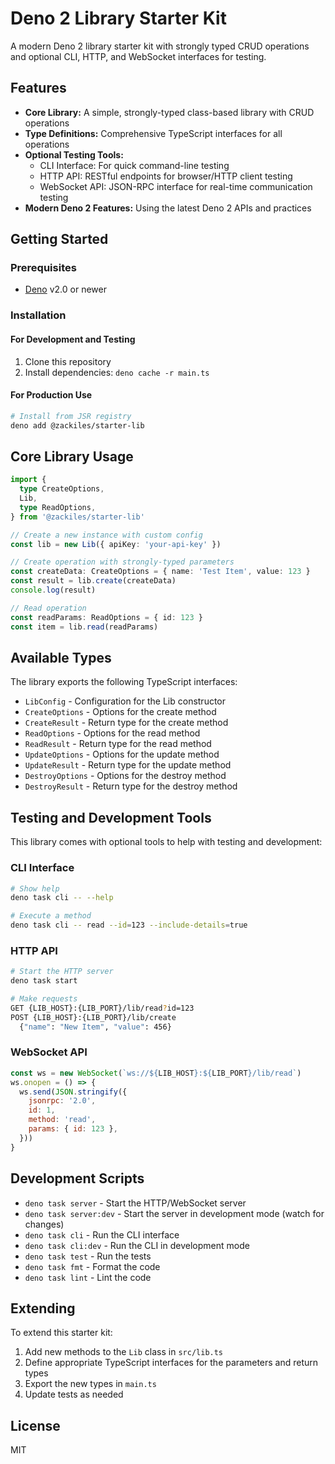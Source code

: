 # Deno 2 Library Starter Kit

A modern Deno 2 library starter kit with strongly typed CRUD operations and optional CLI, HTTP, and WebSocket interfaces for testing.

## Features

- **Core Library:** A simple, strongly-typed class-based library with CRUD operations
- **Type Definitions:** Comprehensive TypeScript interfaces for all operations
- **Optional Testing Tools:**
  - CLI Interface: For quick command-line testing
  - HTTP API: RESTful endpoints for browser/HTTP client testing
  - WebSocket API: JSON-RPC interface for real-time communication testing
- **Modern Deno 2 Features:** Using the latest Deno 2 APIs and practices

## Getting Started

### Prerequisites

- [Deno](https://deno.com/) v2.0 or newer

### Installation

#### For Development and Testing

1. Clone this repository
2. Install dependencies: `deno cache -r main.ts`

#### For Production Use

```bash
# Install from JSR registry
deno add @zackiles/starter-lib
```

## Core Library Usage

```typescript
import {
  type CreateOptions,
  Lib,
  type ReadOptions,
} from '@zackiles/starter-lib'

// Create a new instance with custom config
const lib = new Lib({ apiKey: 'your-api-key' })

// Create operation with strongly-typed parameters
const createData: CreateOptions = { name: 'Test Item', value: 123 }
const result = lib.create(createData)
console.log(result)

// Read operation
const readParams: ReadOptions = { id: 123 }
const item = lib.read(readParams)
```

## Available Types

The library exports the following TypeScript interfaces:

- `LibConfig` - Configuration for the Lib constructor
- `CreateOptions` - Options for the create method
- `CreateResult` - Return type for the create method
- `ReadOptions` - Options for the read method
- `ReadResult` - Return type for the read method
- `UpdateOptions` - Options for the update method
- `UpdateResult` - Return type for the update method
- `DestroyOptions` - Options for the destroy method
- `DestroyResult` - Return type for the destroy method

## Testing and Development Tools

This library comes with optional tools to help with testing and development:

### CLI Interface

```bash
# Show help
deno task cli -- --help

# Execute a method
deno task cli -- read --id=123 --include-details=true
```

### HTTP API

```bash
# Start the HTTP server
deno task start

# Make requests
GET {LIB_HOST}:{LIB_PORT}/lib/read?id=123
POST {LIB_HOST}:{LIB_PORT}/lib/create
  {"name": "New Item", "value": 456}
```

### WebSocket API

```javascript
const ws = new WebSocket(`ws://${LIB_HOST}:${LIB_PORT}/lib/read`)
ws.onopen = () => {
  ws.send(JSON.stringify({
    jsonrpc: '2.0',
    id: 1,
    method: 'read',
    params: { id: 123 },
  }))
}
```

## Development Scripts

- `deno task server` - Start the HTTP/WebSocket server
- `deno task server:dev` - Start the server in development mode (watch for changes)
- `deno task cli` - Run the CLI interface
- `deno task cli:dev` - Run the CLI in development mode
- `deno task test` - Run the tests
- `deno task fmt` - Format the code
- `deno task lint` - Lint the code

## Extending

To extend this starter kit:

1. Add new methods to the `Lib` class in `src/lib.ts`
2. Define appropriate TypeScript interfaces for the parameters and return types
3. Export the new types in `main.ts`
4. Update tests as needed

## License

MIT
